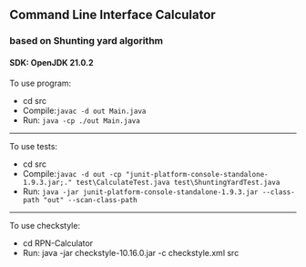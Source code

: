 ## Command Line Interface Calculator

### based on Shunting yard algorithm

#### SDK: OpenJDK 21.0.2

To use program:

* cd src
* Compile:```javac -d out Main.java```
* Run: ```java -cp ./out Main.java```

---

To use tests:

* cd src
* Compile:```javac -d out -cp "junit-platform-console-standalone-1.9.3.jar;." test\CalculateTest.java test\ShuntingYardTest.java```
* Run: ```java -jar junit-platform-console-standalone-1.9.3.jar --class-path "out" --scan-class-path```

---

To use checkstyle:

* cd RPN-Calculator
* Run: java -jar checkstyle-10.16.0.jar -c checkstyle.xml src
